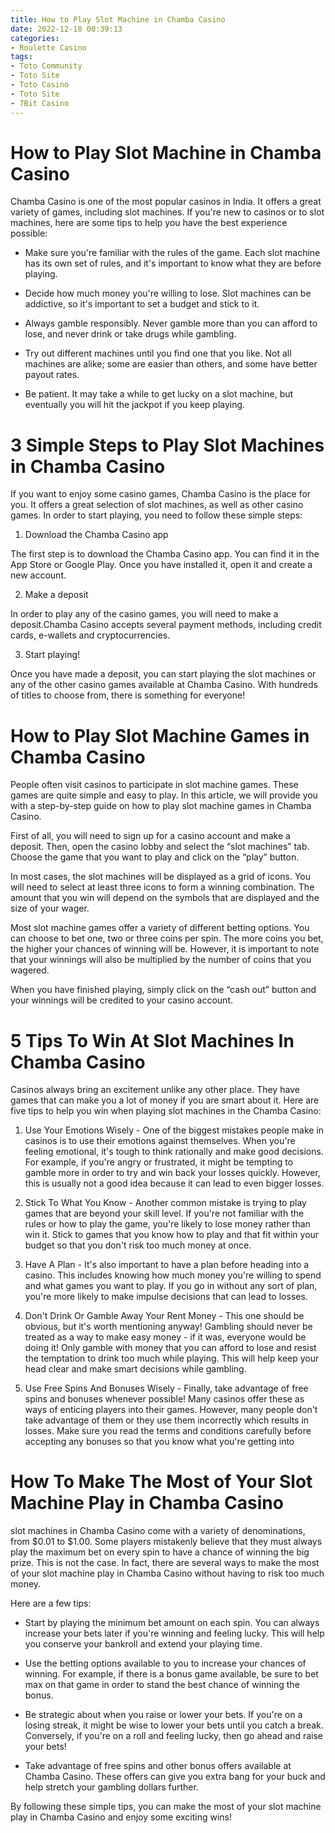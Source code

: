 ```yaml
---
title: How to Play Slot Machine in Chamba Casino
date: 2022-12-18 00:39:13
categories:
- Roulette Casino
tags:
- Toto Community
- Toto Site
- Toto Casino
- Toto Site
- 7Bit Casino
---
```



#  How to Play Slot Machine in Chamba Casino

Chamba Casino is one of the most popular casinos in India. It offers a great variety of games, including slot machines. If you're new to casinos or to slot machines, here are some tips to help you have the best experience possible:

- Make sure you're familiar with the rules of the game. Each slot machine has its own set of rules, and it's important to know what they are before playing.

- Decide how much money you're willing to lose. Slot machines can be addictive, so it's important to set a budget and stick to it.

- Always gamble responsibly. Never gamble more than you can afford to lose, and never drink or take drugs while gambling.

- Try out different machines until you find one that you like. Not all machines are alike; some are easier than others, and some have better payout rates.

- Be patient. It may take a while to get lucky on a slot machine, but eventually you will hit the jackpot if you keep playing.

#  3 Simple Steps to Play Slot Machines in Chamba Casino

If you want to enjoy some casino games, Chamba Casino is the place for you. It offers a great selection of slot machines, as well as other casino games. In order to start playing, you need to follow these simple steps:

1. Download the Chamba Casino app

The first step is to download the Chamba Casino app. You can find it in the App Store or Google Play. Once you have installed it, open it and create a new account.

2. Make a deposit

In order to play any of the casino games, you will need to make a deposit.Chamba Casino accepts several payment methods, including credit cards, e-wallets and cryptocurrencies.

3. Start playing!

Once you have made a deposit, you can start playing the slot machines or any of the other casino games available at Chamba Casino. With hundreds of titles to choose from, there is something for everyone!

#  How to Play Slot Machine Games in Chamba Casino

People often visit casinos to participate in slot machine games. These games are quite simple and easy to play. In this article, we will provide you with a step-by-step guide on how to play slot machine games in Chamba Casino.

First of all, you will need to sign up for a casino account and make a deposit. Then, open the casino lobby and select the “slot machines” tab. Choose the game that you want to play and click on the “play” button.

In most cases, the slot machines will be displayed as a grid of icons. You will need to select at least three icons to form a winning combination. The amount that you win will depend on the symbols that are displayed and the size of your wager.

Most slot machine games offer a variety of different betting options. You can choose to bet one, two or three coins per spin. The more coins you bet, the higher your chances of winning will be. However, it is important to note that your winnings will also be multiplied by the number of coins that you wagered.

When you have finished playing, simply click on the “cash out” button and your winnings will be credited to your casino account.

#  5 Tips To Win At Slot Machines In Chamba Casino

Casinos always bring an excitement unlike any other place. They have games that can make you a lot of money if you are smart about it. Here are five tips to help you win when playing slot machines in the Chamba Casino:

1. Use Your Emotions Wisely - One of the biggest mistakes people make in casinos is to use their emotions against themselves. When you're feeling emotional, it's tough to think rationally and make good decisions. For example, if you're angry or frustrated, it might be tempting to gamble more in order to try and win back your losses quickly. However, this is usually not a good idea because it can lead to even bigger losses.

2. Stick To What You Know - Another common mistake is trying to play games that are beyond your skill level. If you're not familiar with the rules or how to play the game, you're likely to lose money rather than win it. Stick to games that you know how to play and that fit within your budget so that you don't risk too much money at once.

3. Have A Plan - It's also important to have a plan before heading into a casino. This includes knowing how much money you're willing to spend and what games you want to play. If you go in without any sort of plan, you're more likely to make impulse decisions that can lead to losses.

4. Don't Drink Or Gamble Away Your Rent Money - This one should be obvious, but it's worth mentioning anyway! Gambling should never be treated as a way to make easy money - if it was, everyone would be doing it! Only gamble with money that you can afford to lose and resist the temptation to drink too much while playing. This will help keep your head clear and make smart decisions while gambling.

5. Use Free Spins And Bonuses Wisely - Finally, take advantage of free spins and bonuses whenever possible! Many casinos offer these as ways of enticing players into their games. However, many people don't take advantage of them or they use them incorrectly which results in losses. Make sure you read the terms and conditions carefully before accepting any bonuses so that you know what you're getting into

#  How To Make The Most of Your Slot Machine Play in Chamba Casino

slot machines in Chamba Casino come with a variety of denominations, from $0.01 to $1.00. Some players mistakenly believe that they must always play the maximum bet on every spin to have a chance of winning the big prize. This is not the case. In fact, there are several ways to make the most of your slot machine play in Chamba Casino without having to risk too much money.

Here are a few tips:

- Start by playing the minimum bet amount on each spin. You can always increase your bets later if you're winning and feeling lucky. This will help you conserve your bankroll and extend your playing time.

- Use the betting options available to you to increase your chances of winning. For example, if there is a bonus game available, be sure to bet max on that game in order to stand the best chance of winning the bonus.

- Be strategic about when you raise or lower your bets. If you're on a losing streak, it might be wise to lower your bets until you catch a break. Conversely, if you're on a roll and feeling lucky, then go ahead and raise your bets!

- Take advantage of free spins and other bonus offers available at Chamba Casino. These offers can give you extra bang for your buck and help stretch your gambling dollars further.

By following these simple tips, you can make the most of your slot machine play in Chamba Casino and enjoy some exciting wins!
